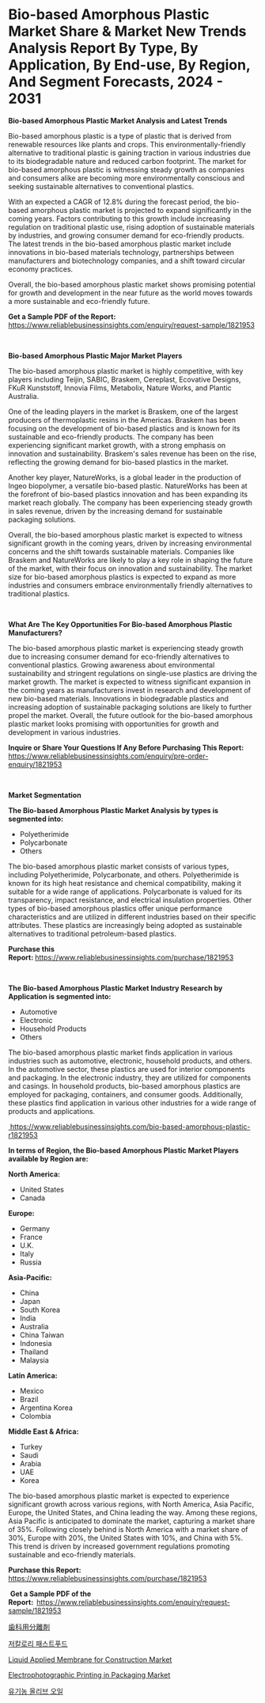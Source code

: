 <p><h1>Bio-based Amorphous Plastic Market Share & Market New Trends Analysis Report By Type, By Application, By End-use, By Region, And Segment Forecasts, 2024 - 2031</h1></p><p><strong>Bio-based Amorphous Plastic Market Analysis and Latest Trends</strong></p>
<p><p>Bio-based amorphous plastic is a type of plastic that is derived from renewable resources like plants and crops. This environmentally-friendly alternative to traditional plastic is gaining traction in various industries due to its biodegradable nature and reduced carbon footprint. The market for bio-based amorphous plastic is witnessing steady growth as companies and consumers alike are becoming more environmentally conscious and seeking sustainable alternatives to conventional plastics.</p><p>With an expected a CAGR of 12.8% during the forecast period, the bio-based amorphous plastic market is projected to expand significantly in the coming years. Factors contributing to this growth include increasing regulation on traditional plastic use, rising adoption of sustainable materials by industries, and growing consumer demand for eco-friendly products. The latest trends in the bio-based amorphous plastic market include innovations in bio-based materials technology, partnerships between manufacturers and biotechnology companies, and a shift toward circular economy practices.</p><p>Overall, the bio-based amorphous plastic market shows promising potential for growth and development in the near future as the world moves towards a more sustainable and eco-friendly future.</p></p>
<p><strong>Get a Sample PDF of the Report:&nbsp;</strong> <a href="https://www.reliablebusinessinsights.com/enquiry/request-sample/1821953">https://www.reliablebusinessinsights.com/enquiry/request-sample/1821953</a></p>
<p>&nbsp;</p>
<p><strong>Bio-based Amorphous Plastic Major Market Players</strong></p>
<p><p>The bio-based amorphous plastic market is highly competitive, with key players including Teijin, SABIC, Braskem, Cereplast, Ecovative Designs, FKuR Kunststoff, Innovia Films, Metabolix, Nature Works, and Plantic Australia.</p><p>One of the leading players in the market is Braskem, one of the largest producers of thermoplastic resins in the Americas. Braskem has been focusing on the development of bio-based plastics and is known for its sustainable and eco-friendly products. The company has been experiencing significant market growth, with a strong emphasis on innovation and sustainability. Braskem's sales revenue has been on the rise, reflecting the growing demand for bio-based plastics in the market.</p><p>Another key player, NatureWorks, is a global leader in the production of Ingeo biopolymer, a versatile bio-based plastic. NatureWorks has been at the forefront of bio-based plastics innovation and has been expanding its market reach globally. The company has been experiencing steady growth in sales revenue, driven by the increasing demand for sustainable packaging solutions.</p><p>Overall, the bio-based amorphous plastic market is expected to witness significant growth in the coming years, driven by increasing environmental concerns and the shift towards sustainable materials. Companies like Braskem and NatureWorks are likely to play a key role in shaping the future of the market, with their focus on innovation and sustainability. The market size for bio-based amorphous plastics is expected to expand as more industries and consumers embrace environmentally friendly alternatives to traditional plastics.</p></p>
<p>&nbsp;</p>
<p><strong>What Are The Key Opportunities For Bio-based Amorphous Plastic Manufacturers?</strong></p>
<p><p>The bio-based amorphous plastic market is experiencing steady growth due to increasing consumer demand for eco-friendly alternatives to conventional plastics. Growing awareness about environmental sustainability and stringent regulations on single-use plastics are driving the market growth. The market is expected to witness significant expansion in the coming years as manufacturers invest in research and development of new bio-based materials. Innovations in biodegradable plastics and increasing adoption of sustainable packaging solutions are likely to further propel the market. Overall, the future outlook for the bio-based amorphous plastic market looks promising with opportunities for growth and development in various industries.</p></p>
<p><strong>Inquire or Share Your Questions If Any Before Purchasing This Report:</strong> <a href="https://www.reliablebusinessinsights.com/enquiry/pre-order-enquiry/1821953">https://www.reliablebusinessinsights.com/enquiry/pre-order-enquiry/1821953</a></p>
<p>&nbsp;</p>
<p><strong>Market Segmentation</strong></p>
<p><strong>The Bio-based Amorphous Plastic Market Analysis by types is segmented into:</strong></p>
<p><ul><li>Polyetherimide</li><li>Polycarbonate</li><li>Others</li></ul></p>
<p><p>The bio-based amorphous plastic market consists of various types, including Polyetherimide, Polycarbonate, and others. Polyetherimide is known for its high heat resistance and chemical compatibility, making it suitable for a wide range of applications. Polycarbonate is valued for its transparency, impact resistance, and electrical insulation properties. Other types of bio-based amorphous plastics offer unique performance characteristics and are utilized in different industries based on their specific attributes. These plastics are increasingly being adopted as sustainable alternatives to traditional petroleum-based plastics.</p></p>
<p><strong>Purchase this Report:&nbsp;</strong><a href="https://www.reliablebusinessinsights.com/purchase/1821953">https://www.reliablebusinessinsights.com/purchase/1821953</a></p>
<p>&nbsp;</p>
<p><strong>The Bio-based Amorphous Plastic Market Industry Research by Application is segmented into:</strong></p>
<p><ul><li>Automotive</li><li>Electronic</li><li>Household Products</li><li>Others</li></ul></p>
<p><p>The bio-based amorphous plastic market finds application in various industries such as automotive, electronic, household products, and others. In the automotive sector, these plastics are used for interior components and packaging. In the electronic industry, they are utilized for components and casings. In household products, bio-based amorphous plastics are employed for packaging, containers, and consumer goods. Additionally, these plastics find application in various other industries for a wide range of products and applications.</p></p>
<p><a href="https://www.reliablebusinessinsights.com/bio-based-amorphous-plastic-r1821953">&nbsp;https://www.reliablebusinessinsights.com/bio-based-amorphous-plastic-r1821953</a></p>
<p><strong>In terms of Region, the Bio-based Amorphous Plastic Market Players available by Region are:</strong></p>
<p>
    <p> <strong> North America: </strong>
        <ul>
            <li>United States</li>
            <li>Canada</li>
        </ul>
        </p> 
    <p> <strong> Europe: </strong>
        <ul>
            <li>Germany</li>
            <li>France</li>
            <li>U.K.</li>
            <li>Italy</li>
            <li>Russia</li>
        </ul>
        </p> 
    <p> <strong> Asia-Pacific: </strong>
        <ul>
            <li>China</li>
            <li>Japan</li>
            <li>South Korea</li>
            <li>India</li>
            <li>Australia</li>
            <li>China Taiwan</li>
            <li>Indonesia</li>
            <li>Thailand</li>
            <li>Malaysia</li>
        </ul>
        </p> 
    <p> <strong> Latin America: </strong>
        <ul>
            <li>Mexico</li>
            <li>Brazil</li>
            <li>Argentina Korea</li>
            <li>Colombia</li>
        </ul>
        </p> 
    <p> <strong> Middle East & Africa: </strong>
        <ul>
            <li>Turkey</li>
            <li>Saudi</li>
            <li>Arabia</li>
            <li>UAE</li>
            <li>Korea</li>
        </ul>
    </p>
    </p>
<p><p>The bio-based amorphous plastic market is expected to experience significant growth across various regions, with North America, Asia Pacific, Europe, the United States, and China leading the way. Among these regions, Asia Pacific is anticipated to dominate the market, capturing a market share of 35%. Following closely behind is North America with a market share of 30%, Europe with 20%, the United States with 10%, and China with 5%. This trend is driven by increased government regulations promoting sustainable and eco-friendly materials.</p></p>
<p><strong>Purchase this Report: </strong><a href="https://www.reliablebusinessinsights.com/purchase/1821953">https://www.reliablebusinessinsights.com/purchase/1821953</a></p>
<p>&nbsp;<strong>Get a Sample PDF of the Report:&nbsp;&nbsp;</strong><a href="https://www.reliablebusinessinsights.com/enquiry/request-sample/1821953">https://www.reliablebusinessinsights.com/enquiry/request-sample/1821953</a></p>
<p><strong></strong></p>
<p><p><a href="https://github.com/DayanaRunolfsdottir/Market-Research-Report-List-1/blob/main/8284522137674.md">歯科用分離剤</a></p><p><a href="https://github.com/victorsharp87978/Market-Research-Report-List-1/blob/main/2326327143279.md">저칼로리 패스트푸드</a></p><p><a href="https://github.com/lukmanduiky01/Market-Research-Report-List-1/blob/main/liquid-applied-membrane-for-construction-market.md">Liquid Applied Membrane for Construction Market</a></p><p><a href="https://github.com/theanastasiyah/Market-Research-Report-List-1/blob/main/electrophotographic-printing-in-packaging-market.md">Electrophotographic Printing in Packaging Market</a></p><p><a href="https://github.com/hasanrajibul387/Market-Research-Report-List-1/blob/main/2054739143280.md">유기농 올리브 오일</a></p></p>